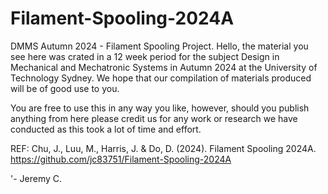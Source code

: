 # Filament-Spooling-2024A
DMMS Autumn 2024 - Filament Spooling Project.
Hello,
the material you see here was crated in a 12 week period for the subject Design in Mechanical and Mechatronic Systems 
in Autumn 2024 at the University of Technology Sydney. We hope that our compilation of materials produced
will be of good use to you.

You are free to use this in any way you like, however, should you publish anything from here please credit 
us for any work or research we have conducted as this took a lot of time and effort.

REF: Chu, J., Luu, M., Harris, J. & Do, D. (2024). Filament Spooling 2024A. https://github.com/jc83751/Filament-Spooling-2024A

'- Jeremy C.
